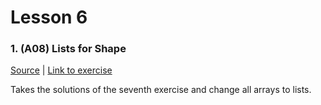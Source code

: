 # Lesson 6

### 1. (A08) Lists for Shape
[Source](./A08_lists_for_shapes/ExerciseSolution/) | [Link to exercise](http://fsr.github.io/csharp-lessons/exercises/A06_lists_for_shapes.html)

Takes the solutions of the seventh exercise and change all arrays to lists.